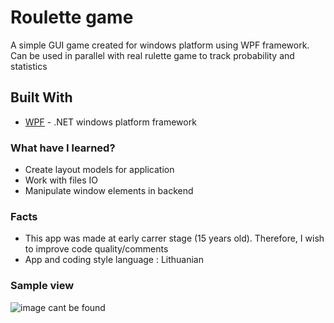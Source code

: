 # Roulette game

A simple GUI game created for windows platform using WPF framework. Can be used in parallel with real rulette game to track probability and statistics

## Built With

* [WPF](https://docs.microsoft.com/en-us/dotnet/framework/wpf/) - .NET windows platform framework

### What have I learned?

* Create layout models for application
* Work with files IO
* Manipulate window elements in backend

### Facts

* This app was made at early carrer stage (15 years old). Therefore, I wish to improve code quality/comments 
* App and coding style language : Lithuanian 

### Sample view

![image cant be found](https://i.gyazo.com/188217c3ee0eb6b58d9270ee68c1b7ee.png)
